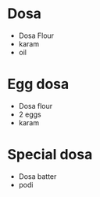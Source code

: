 # Dosa

* Dosa Flour
* karam
* oil

# Egg dosa

* Dosa flour
* 2 eggs
* karam

# Special dosa

* Dosa batter
* podi
